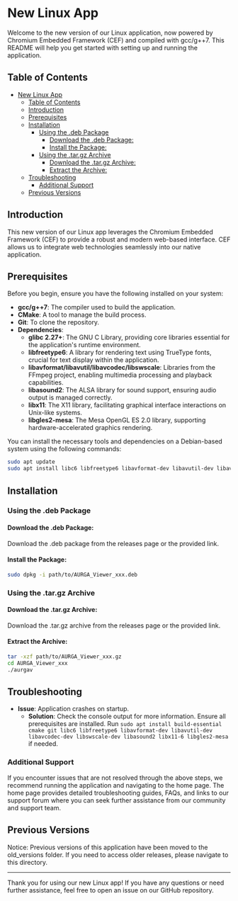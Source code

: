 # New Linux App

Welcome to the new version of our Linux application, now powered by Chromium Embedded Framework (CEF) and compiled with gcc/g++7. This README will help you get started with setting up and running the application.

## Table of Contents

- [New Linux App](#new-linux-app)
  - [Table of Contents](#table-of-contents)
  - [Introduction](#introduction)
  - [Prerequisites](#prerequisites)
  - [Installation](#installation)
    - [Using the .deb Package](#using-the-deb-package)
      - [Download the .deb Package:](#download-the-deb-package)
      - [Install the Package:](#install-the-package)
    - [Using the .tar.gz Archive](#using-the-targz-archive)
      - [Download the .tar.gz Archive:](#download-the-targz-archive)
      - [Extract the Archive:](#extract-the-archive)
  - [Troubleshooting](#troubleshooting)
    - [Additional Support](#additional-support)
  - [Previous Versions](#previous-versions)
## Introduction

This new version of our Linux app leverages the Chromium Embedded Framework (CEF) to provide a robust and modern web-based interface. CEF allows us to integrate web technologies seamlessly into our native application.

## Prerequisites

Before you begin, ensure you have the following installed on your system:

- **gcc/g++7**: The compiler used to build the application.
- **CMake**: A tool to manage the build process.
- **Git**: To clone the repository.
- **Dependencies**:
  - **glibc 2.27+**: The GNU C Library, providing core libraries essential for the application's runtime environment.
  - **libfreetype6**: A library for rendering text using TrueType fonts, crucial for text display within the application.
  - **libavformat/libavutil/libavcodec/libswscale**: Libraries from the FFmpeg project, enabling multimedia processing and playback capabilities.
  - **libasound2**: The ALSA library for sound support, ensuring audio output is managed correctly.
  - **libx11**: The X11 library, facilitating graphical interface interactions on Unix-like systems.
  - **libgles2-mesa**: The Mesa OpenGL ES 2.0 library, supporting hardware-accelerated graphics rendering.

You can install the necessary tools and dependencies on a Debian-based system using the following commands:

```sh
sudo apt update
sudo apt install libc6 libfreetype6 libavformat-dev libavutil-dev libavcodec-dev libswscale-dev libasound2 libx11-6 libgles2-mesa
```

## Installation
### Using the .deb Package

#### Download the .deb Package:
Download the .deb package from the releases page or the provided link.

#### Install the Package:
```sh
sudo dpkg -i path/to/AURGA_Viewer_xxx.deb
```

### Using the .tar.gz Archive
#### Download the .tar.gz Archive:
Download the .tar.gz archive from the releases page or the provided link.

#### Extract the Archive:
```sh
tar -xzf path/to/AURGA_Viewer_xxx.gz
cd AURGA_Viewer_xxx
./aurgav
```

## Troubleshooting
- **Issue**: Application crashes on startup.
  - **Solution**: Check the console output for more information. Ensure all prerequisites are installed. Run `sudo apt install build-essential cmake git libc6 libfreetype6 libavformat-dev libavutil-dev libavcodec-dev libswscale-dev libasound2 libx11-6 libgles2-mesa` if needed.

### Additional Support

If you encounter issues that are not resolved through the above steps, we recommend running the application and navigating to the home page. The home page provides detailed troubleshooting guides, FAQs, and links to our support forum where you can seek further assistance from our community and support team.


## Previous Versions
Notice: Previous versions of this application have been moved to the old_versions folder. If you need to access older releases, please navigate to this directory.

---

Thank you for using our new Linux app! If you have any questions or need further assistance, feel free to open an issue on our GitHub repository.
